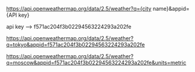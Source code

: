 https://api.openweathermap.org/data/2.5/weather?q={city name}&appid={API key}

api key --> f571ac204f3b02294563224293a202fe

https://api.openweathermap.org/data/2.5/weather?q=tokyo&appid=f571ac204f3b02294563224293a202fe

https://api.openweathermap.org/data/2.5/weather?q=moscow&appid=f571ac204f3b02294563224293a202fe&units=metric